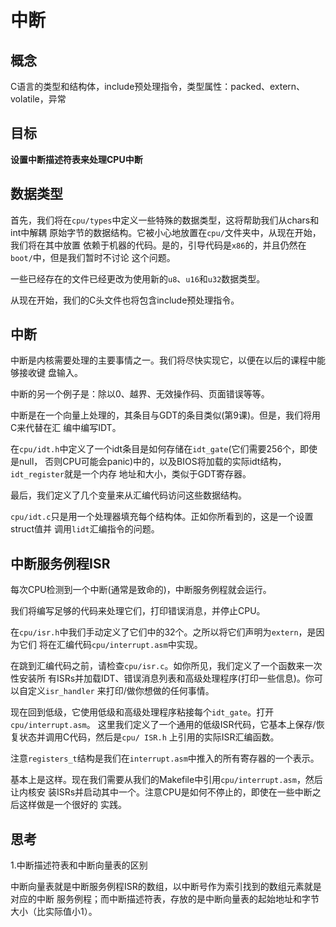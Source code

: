# 中断


## 概念

C语言的类型和结构体，include预处理指令，类型属性：packed、extern、volatile，异常


## 目标

**设置中断描述符表来处理CPU中断**


## 数据类型

首先，我们将在`cpu/types`中定义一些特殊的数据类型，这将帮助我们从chars和int中解耦
原始字节的数据结构。它被小心地放置在`cpu/`文件夹中，从现在开始，我们将在其中放置
依赖于机器的代码。是的，引导代码是`x86`的，并且仍然在`boot/`中，但是我们暂时不讨论
这个问题。

一些已经存在的文件已经更改为使用新的`u8`、`u16`和`u32`数据类型。

从现在开始，我们的C头文件也将包含include预处理指令。


## 中断

中断是内核需要处理的主要事情之一。我们将尽快实现它，以便在以后的课程中能够接收键
盘输入。

中断的另一个例子是：除以0、越界、无效操作码、页面错误等等。

中断是在一个向量上处理的，其条目与GDT的条目类似(第9课)。但是，我们将用C来代替在汇
编中编写IDT。

在`cpu/idt.h`中定义了一个idt条目是如何存储在`idt_gate`(它们需要256个，即使是null，
否则CPU可能会panic)中的，以及BIOS将加载的实际idt结构，`idt_register`就是一个内存
地址和大小，类似于GDT寄存器。

最后，我们定义了几个变量来从汇编代码访问这些数据结构。

`cpu/idt.c`只是用一个处理器填充每个结构体。正如你所看到的，这是一个设置struct值并
调用`lidt`汇编指令的问题。


## 中断服务例程ISR

每次CPU检测到一个中断(通常是致命的)，中断服务例程就会运行。

我们将编写足够的代码来处理它们，打印错误消息，并停止CPU。

在`cpu/isr.h`中我们手动定义了它们中的32个。之所以将它们声明为`extern`，是因为它们
将在汇编代码`cpu/interrupt.asm`中实现。

在跳到汇编代码之前，请检查`cpu/isr.c`。如你所见，我们定义了一个函数来一次性安装所
有ISRs并加载IDT、错误消息列表和高级处理程序(打印一些信息)。你可以自定义`isr_handler`
来打印/做你想做的任何事情。

现在回到低级，它使用低级和高级处理程序粘接每个`idt_gate`。打开`cpu/interrupt.asm`。
这里我们定义了一个通用的低级ISR代码，它基本上保存/恢复状态并调用C代码，然后是`cpu/ ISR.h`
上引用的实际ISR汇编函数。

注意`registers_t`结构是我们在`interrupt.asm`中推入的所有寄存器的一个表示。

基本上是这样。现在我们需要从我们的Makefile中引用`cpu/interrupt.asm`，然后让内核安
装ISRs并启动其中一个。注意CPU是如何不停止的，即使在一些中断之后这样做是一个很好的
实践。


## 思考

1.中断描述符表和中断向量表的区别

中断向量表就是中断服务例程ISR的数组，以中断号作为索引找到的数组元素就是对应的中断
服务例程；而中断描述符表，存放的是中断向量表的起始地址和字节大小（比实际值小1）。
